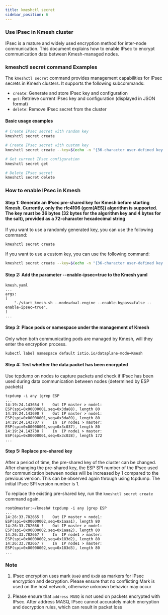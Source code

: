 ```yaml
---
title: kmeshctl secret
sidebar_position: 6
---
```


### Use IPsec in Kmesh cluster

IPsec is a mature and widely used encryption method for inter-node communication. This document explains how to enable IPsec to encrypt communication data between Kmesh-managed nodes.

### kmeshctl secret command Examples

The `kmeshctl secret` command provides management capabilities for IPsec secrets in Kmesh clusters. It supports the following subcommands:

- `create`: Generate and store IPsec key and configuration
- `get`: Retrieve current IPsec key and configuration (displayed in JSON format)
- `delete`: Remove IPsec secret from the cluster

#### Basic usage examples

```bash
# Create IPsec secret with random key
kmeshctl secret create

# Create IPsec secret with custom key
kmeshctl secret create --key=$(echo -n "{36-character user-defined key here}" | xxd -p -c 64)

# Get current IPsec configuration
kmeshctl secret get

# Delete IPsec secret
kmeshctl secret delete
```

### How to enable IPsec in Kmesh

#### Step 1: Generate an IPsec pre-shared key for Kmesh before starting Kmesh. Currently, only the rfc4106 (gcm(AES)) algorithm is supported. The key must be 36 bytes (32 bytes for the algorithm key and 4 bytes for the salt), provided as a 72-character hexadecimal string

If you want to use a randomly generated key, you can use the following command:

``` bash
kmeshctl secret create
```

If you want to use a custom key, you can use the following command:

``` bash
kmeshctl secret create --key=$(echo -n "{36-character user-defined key here}" | xxd -p -c 64)
```

#### Step 2: Add the parameter --enable-ipsec=true to the Kmesh yaml

```plaintext
kmesh.yaml
...
args:
[
    "./start_kmesh.sh --mode=dual-engine --enable-bypass=false --enable-ipsec=true",
]
...
```

#### Step 3: Place pods or namespace under the management of Kmesh

Only when both communicating pods are managed by Kmesh, will they enter the encryption process.

``` bash
kubectl label namespace default istio.io/dataplane-mode=Kmesh
```

#### Step 4: Test whether the data packet has been encrypted

Use tcpdump on nodes to capture packets and check if IPsec has been used during data communication between nodes (determined by ESP packets)

```plaintext
tcpdump -i any |grep ESP
...
14:19:24.143654 ?    Out IP master > node1: ESP(spi=0x00000001,seq=0x3da88), length 80
14:19:24.143690 ?    Out IP master > node1: ESP(spi=0x00000001,seq=0x3da89), length 80
14:19:24.143707 ?    In  IP node1 > master: ESP(spi=0x00000001,seq=0x3c037), length 80
14:19:24.143738 ?    In  IP node1 > master: ESP(spi=0x00000001,seq=0x3c038), length 172
...
```

#### Step 5: Replace pre-shared key

After a period of time, the pre-shared key of the cluster can be changed. After changing the pre-shared key, the ESP SPI number of the IPsec used for communication between nodes will be increased by 1 compared to the previous version. This can be observed again through using tcpdump. The initial IPsec SPI version number is 1.

To replace the existing pre-shared key, run the `kmeshctl secret create` command again.

```plaintext
root@master:~/kmesh# tcpdump -i any |grep ESP
...
14:26:33.782665 ?    Out IP master > node1: ESP(spi=0x00000002,seq=0x1aaa1), length 80
14:26:33.782666 ?    Out IP master > node1: ESP(spi=0x00000002,seq=0x1aaa2), length 80
14:26:33.782667 ?    In  IP node1 > master: ESP(spi=0x00000002,seq=0x183d2), length 80
14:26:33.782667 ?    In  IP node1 > master: ESP(spi=0x00000002,seq=0x183d3), length 80
...
```

### Note

1. IPsec encryption uses mark `0xe0` and `0xd0` as markers for IPsec encryption and decryption. Please ensure that no conflicting Mark is used on the host network, otherwise unknown behavior may occur

2. Please ensure that `address MASQ` is not used on packets encrypted with IPsec. After address MASQ, IPsec cannot accurately match encryption and decryption rules, which can result in packet loss
